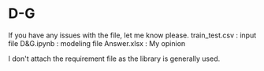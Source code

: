 # D-G

If you have any issues with the file, let me know please.
train_test.csv : input file
D&G.ipynb : modeling file
Answer.xlsx : My opinion

I don't attach the requirement file as the library is generally used.
